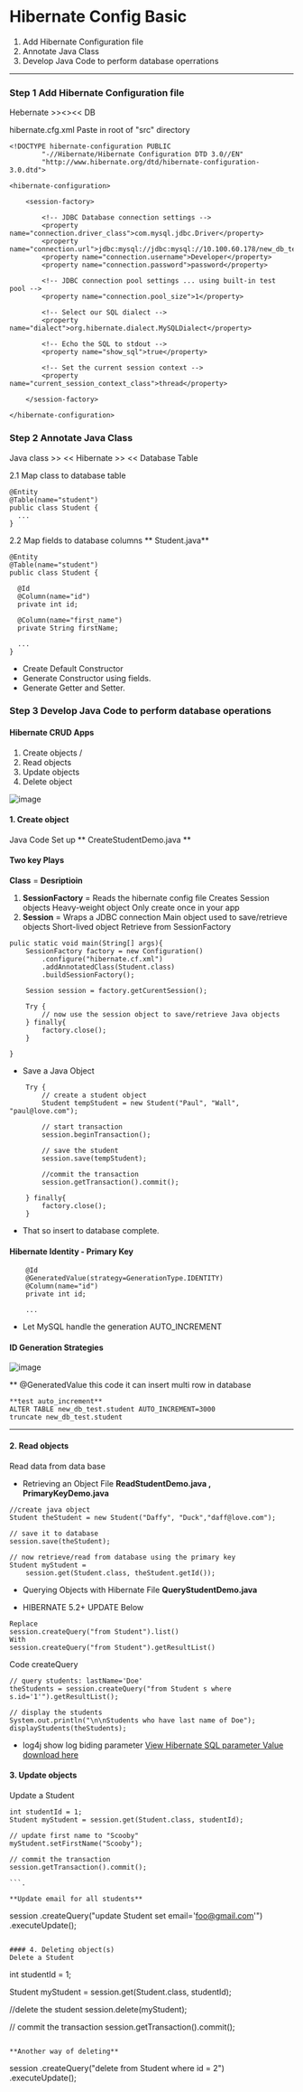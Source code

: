 # Hibernate Config Basic

1. Add Hibernate Configuration file 
2. Annotate Java Class
3. Develop Java Code to perform database operrations

---

### Step 1 Add Hibernate Configuration file 

Hebernate >><<JDBC >><< DB

hibernate.cfg.xml Paste in root of "src" directory

```
<!DOCTYPE hibernate-configuration PUBLIC
        "-//Hibernate/Hibernate Configuration DTD 3.0//EN"
        "http://www.hibernate.org/dtd/hibernate-configuration-3.0.dtd">

<hibernate-configuration>

    <session-factory>

        <!-- JDBC Database connection settings -->
        <property name="connection.driver_class">com.mysql.jdbc.Driver</property>
        <property name="connection.url">jdbc:mysql://jdbc:mysql://10.100.60.178/new_db_test</property>
        <property name="connection.username">Developer</property>
        <property name="connection.password">password</property>

        <!-- JDBC connection pool settings ... using built-in test pool -->
        <property name="connection.pool_size">1</property>

        <!-- Select our SQL dialect -->
        <property name="dialect">org.hibernate.dialect.MySQLDialect</property>

        <!-- Echo the SQL to stdout -->
        <property name="show_sql">true</property>

		<!-- Set the current session context -->
		<property name="current_session_context_class">thread</property>
 
    </session-factory>

</hibernate-configuration>
```


### Step 2 Annotate Java Class
Java class >> << Hibernate >> << Database Table

2.1 Map class to database table

```
@Entity
@Table(name="student")
public class Student {
  ...
}
```

2.2 Map fields to database columns ** Student.java**

```
@Entity
@Table(name="student")
public class Student {
 
  @Id
  @Column(name="id")
  private int id;
  
  @Column(name="first_name")
  private String firstName;
  
  ...
}

```
- Create Default Constructor
- Generate Constructor using fields.
- Generate Getter and Setter.


### Step 3 Develop Java Code to perform database operations
#### Hibernate CRUD Apps
1. Create objects /
2. Read objects
3. Update objects
4. Delete object

![image](https://user-images.githubusercontent.com/11830385/28202552-1510b1be-68a0-11e7-8f28-defd5f598700.png)


#### 1. Create object
Java Code Set up ** CreateStudentDemo.java **

#### Two key Plays
**Class** = **Desriptioin**
1. **SessionFactory** = Reads the hibernate config file Creates Session objects Heavy-weight object Only create once in your app
2. **Session** = Wraps a JDBC connection Main object used to save/retrieve objects Short-lived object Retrieve from SessionFactory

```
pulic static void main(String[] args){
	SessionFactory factory = new Configuration()
		.configure("hibernate.cf.xml")
		.addAnnotatedClass(Student.class)
		.buildSessionFactory();
		
	Session session = factory.getCurentSession();
	
	Try {
		// now use the session object to save/retrieve Java objects
	} finally{
		factory.close();
	}
		
}
```

* Save a Java Object

```
	Try {
		// create a student object
		Student tempStudent = new Student("Paul", "Wall", "paul@love.com");
		
		// start transaction
		session.beginTransaction();
				
		// save the student
		session.save(tempStudent);
		
		//commit the transaction
		session.getTransaction().commit();
		
	} finally{
		factory.close();
	}
```
* That so insert to database complete.

#### Hibernate Identity - Primary Key
```
	@Id
	@GeneratedValue(strategy=GenerationType.IDENTITY)
 	@Column(name="id")
  	private int id;
	
	...
```
* Let MySQL handle the generation AUTO_INCREMENT

#### ID Generation Strategies

![image](https://user-images.githubusercontent.com/11830385/28158594-63cc690e-67e4-11e7-9f2d-c229d513c7da.png)

** @GeneratedValue this code it can insert multi row in database

```
**test auto_increment**
ALTER TABLE new_db_test.student AUTO_INCREMENT=3000
truncate new_db_test.student
```

---

#### 2. Read objects
Read data from data base 

* Retrieving an Object
File **ReadStudentDemo.java , PrimaryKeyDemo.java**

```
//create java object
Student theStudent = new Student("Daffy", "Duck","daff@love.com");

// save it to database
session.save(theStudent);

// now retrieve/read from database using the primary key
Student myStudent = 
	session.get(Student.class, theStudent.getId());
```

* Querying Objects with Hibernate 
File **QueryStudentDemo.java**
- HIBERNATE 5.2+ UPDATE Below
```
Replace
session.createQuery("from Student").list()
With
session.createQuery("from Student").getResultList()
```
Code createQuery
```
// query students: lastName='Doe'
theStudents = session.createQuery("from Student s where s.id='1'").getResultList();

// display the students
System.out.println("\n\nStudents who have last name of Doe");
displayStudents(theStudents);
```

* log4j show log biding parameter
[View Hibernate SQL parameter Value](https://www.udemy.com/spring-hibernate-tutorial/learn/v4/t/lecture/5835894?start=0)
[download here ](http://central.maven.org/maven2/log4j/log4j/1.2.17/log4j-1.2.17.jar)


#### 3. Update objects
Update a Student

```
int studentId = 1;
Student myStudent = session.get(Student.class, studentId);

// update first name to "Scooby"
myStudent.setFirstName("Scooby");

// commit the transaction
session.getTransaction().commit();

```.

**Update email for all students**
```
session
	.createQuery("update Student set email='foo@gmail.com'")
	.executeUpdate();
```

#### 4. Deleting object(s)
Delete a Student

```
int studentId = 1;

Student myStudent = session.get(Student.class, studentId);

//delete the student 
session.delete(myStudent);

// commit the transaction
session.getTransaction().commit();
```

**Another way of deleting**
```
session
	.createQuery("delete from Student where id = 2")
	.executeUpdate();

```







